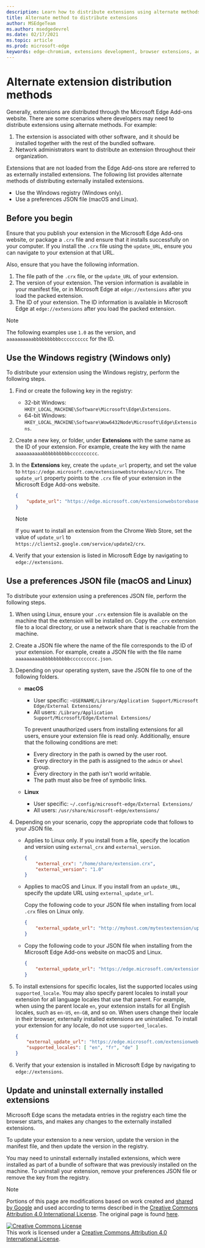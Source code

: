 ```yaml
---
description: Learn how to distribute extensions using alternate methods that don't use verified stores
title: Alternate method to distribute extensions
author: MSEdgeTeam
ms.author: msedgedevrel
ms.date: 02/17/2021
ms.topic: article
ms.prod: microsoft-edge
keywords: edge-chromium, extensions development, browser extensions, add-ons, partner center, developer
---
```

# Alternate extension distribution methods  

Generally, extensions are distributed through the Microsoft Edge Add-ons website. There are some scenarios where developers may need to distribute extensions using alternate methods. For example:

1.  The extension is associated with other software, and it should be installed together with the rest of the bundled software.   
1.  Network administrators want to distribute an extension throughout their organization.   

Extensions that are not loaded from the Edge Add-ons store are referred to as externally installed extensions. The following list provides alternate methods of distributing externally installed extensions. 

*   Use the Windows registry (Windows only).  
*   Use a preferences JSON file (macOS and Linux).  
    
## Before you begin  

Ensure that you publish your extension in the Microsoft Edge Add-ons website, or package a `.crx` file and ensure that it installs successfully on your computer.  If you install the `.crx` file using the `update_URL`, ensure you can navigate to your extension at that URL.  

Also, ensure that you have the following information.    

1.  The file path of the `.crx` file, or the `update_URL` of your extension.
1.  The version of your extension.  The version information is available in your manifest file, or in Microsoft Edge at `edge://extensions` after you load the packed extension.   
1.  The ID of your extension.  The ID information is available in Microsoft Edge at `edge://extensions` after you load the packed extension.  

> [!NOTE] 
> The following examples use `1.0` as the version, and `aaaaaaaaaabbbbbbbbbbcccccccccc` for the ID.  

## Use the Windows registry (Windows only)  

To distribute your extension using the Windows registry, perform the following steps.

1.  Find or create the following key in the registry:  
    *   32-bit Windows:  `HKEY_LOCAL_MACHINE\Software\Microsoft\Edge\Extensions`.  
    *   64-bit Windows:  `HKEY_LOCAL_MACHINE\Software\Wow6432Node\Microsoft\Edge\Extensions`.  
1.  Create a new key, or folder, under **Extensions** with the same name as the ID of your extension. For example, create the key with the name `aaaaaaaaaabbbbbbbbbbcccccccccc`.  
1.  In the **Extensions** key, create the `update_url` property, and set the value to `https://edge.microsoft.com/extensionwebstorebase/v1/crx`.  The `update_url` property points to the `.crx` file of your extension in the Microsoft Edge Add-ons website.  

    ```json
    {
        "update_url": "https://edge.microsoft.com/extensionwebstorebase/v1/crx"
    }
    ```  
    
    > [!NOTE]
    > If you want to install an extension from the Chrome Web Store, set the value of `update_url` to `https://clients2.google.com/service/update2/crx`.  
  
1.  Verify that your extension is listed in Microsoft Edge by navigating to `edge://extensions`.  

## Use a preferences JSON file (macOS and Linux)  

To distribute your extension using a preferences JSON file, perform the following steps.

1.  When using Linux, ensure your `.crx` extension file is available on the machine that the extension will be installed on. Copy the `.crx` extension file to a local directory, or use a  network share that is reachable from the machine. 
1.  Create a JSON file where the name of the file corresponds to the ID of your extension. For example, create a JSON file with the file name `aaaaaaaaaabbbbbbbbbbcccccccccc.json`.  
1.  Depending on your operating system, save the JSON file to one of the following folders.   
    *   **macOS**  
        *   User specific: `~USERNAME/Library/Application Support/Microsoft Edge/External Extensions/`  
        *   All users: `/Library/Application Support/Microsoft/Edge/External Extensions/`  
        
        To prevent unauthorized users from installing extensions for all users, ensure your extension file is read only. Additionally, ensure that the following conditions are met:
        
        *   Every directory in the path is owned by the user root.  
        *   Every directory in the path is assigned to the `admin` or `wheel` group.  
        *   Every directory in the path isn't world writable.  
        *   The path must also be free of symbolic links.  
        
    *   **Linux**  
        *   User specific: `~/.config/microsoft-edge/External Extensions/`  
        *   All users: `/usr/share/microsoft-edge/extensions/`  
1.  Depending on your scenario, copy the appropriate code that follows to your JSON file. 
    *   Applies to Linux only. If you install from a file, specify the location and version using `external_crx` and `external_version`.  
            
        ```json
        {
            "external_crx": "/home/share/extension.crx",
            "external_version": "1.0"
        }
        ```  

    *   Applies to macOS and Linux. If you install from an `update_URL`, specify the update URL using `external_update_url`. 
        
        Copy the following code to your JSON file when installing from local `.crx` files on Linux only.  
    
        ```json
        {
            "external_update_url": "http://myhost.com/mytestextension/updates.xml"
        }
        ```  
 
    *  Copy the following code to your JSON file when installing from the Microsoft Edge Add-ons website on macOS and Linux.
    
        ```json
        {
            "external_update_url": "https://edge.microsoft.com/extensionwebstorebase/v1/crx"
        }
        ```  
    
1.  To install extensions for specific locales, list the supported locales using `supported_locale`.  You may also specify parent locales to install your extension for all language locales that use that parent. For example, when using the parent locale `en`, your extension installs for all English locales, such as `en-US`, `en-GB`, and so on.  When users change their locale in their browser, externally installed extensions are uninstalled.  To install your extension for any locale, do not use `supported_locales`.  

    ```json
    {
        "external_update_url": "https://edge.microsoft.com/extensionwebstorebase/v1/crx",
        "supported_locales": [ "en", "fr", "de" ]
    }
    ```  

1.  Verify that your extension is installed in Microsoft Edge by navigating to `edge://extensions`.  

## Update and uninstall externally installed extensions

Microsoft Edge scans the metadata entries in the registry each time the browser starts, and makes any changes to the externally installed extensions.  

To update your extension to a new version, update the version in the manifest file, and then update the version in the registry.  

You may need to uninstall externally installed extensions, which were installed as part of a bundle of software that was previously installed on the machine.  To uninstall your extension, remove your preferences JSON file or remove the key from the registry.   

<!-- links -->  

> [!NOTE]
> Portions of this page are modifications based on work created and [shared by Google][GoogleSitePolicies] and used according to terms described in the [Creative Commons Attribution 4.0 International License][CCA4IL].  The original page is found [here](https://developer.chrome.com/apps/external_extensions).  

[![Creative Commons License][CCby4Image]][CCA4IL]  
This work is licensed under a [Creative Commons Attribution 4.0 International License][CCA4IL].  

[CCA4IL]: https://creativecommons.org/licenses/by/4.0  
[CCby4Image]: https://i.creativecommons.org/l/by/4.0/88x31.png  
[GoogleSitePolicies]: https://developers.google.com/terms/site-policies  
